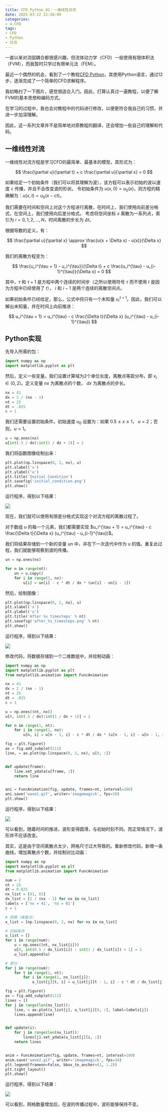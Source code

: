 ```yaml
---
title: CFD_Python_01：一维线性对流
date: 2025-03-22 22:58:09
categories:
- 4.CFD
tags:
- CFD
- Python
- 对流
---
```


一直以来对流固耦合都很感兴趣，但流体动力学（CFD）一般使用有限体积法（FVM），而我暂时只学过有限单元法（FEM）。

最近一个偶然的机会，看到了一个教程[CFD Python](https://github.com/barbagroup/CFDPython)，其使用Python语言，通过12步，逐渐完成了一个简单的CFD求解程序。

我初略扫了一下图片，感觉很适合入门。因此，打算认真过一遍教程，以便了解FVM的基本思想和编码方式。

在学习的过程中，我也会对教程中的代码进行修改，以便更符合我自己的习惯，并进一步加深理解。

因此，这一系列文章并不是简单地对原教程的翻译，还会增加一些自己的理解和代码。

## 一维线性对流

一维线性对流方程是学习CFD的最简单、最基本的模型，其形式为：

$$
\frac{\partial u}{\partial t} + c \frac{\partial u}{\partial x} = 0
$$

如果给定一个初始条件（我们可以将其理解为波），该方程可以表示初始的波以速度 $c$ 传播，并且不会改变波的形状。
令初始条件为 $u(x, 0) = u_0(x)$，则方程的精确解为：$u(x, t) = u_0(x - ct)$。

我们需要在时间和空间上对这个方程进行离散，在时间上，我们使用向前差分格式，在空间上，我们使用向后差分格式。
考虑将空间坐标 $x$ 离散为一系列点，索引为 $i = 0, 1, 2, \ldots, N$，时间离散的步长为 $\Delta t$。

根据导数的定义，有：

$$
\frac{\partial u}{\partial x} \approx \frac{u(x + \Delta x) - u(x)}{\Delta x}
$$

我们的离散方程变为：

$$
\frac{u_i^{\tau + 1} - u_i^{\tau}}{\Delta t} + c \frac{u_i^{\tau} - u_{i-1}^{\tau}}{\Delta x} = 0
$$

其中，$\tau$ 和  $\tau + 1$ 是方程中两个连续的时间步（之所以使用符号 $\tau$ 而不使用 $t$ 是因为方程中已经使用了 $t$），
$i$ 和 $i - 1$ 是两个连续的离散空间点。

如果初始条件已经给定，那么，公式中将只有一个未知量 $u_i^{\tau + 1}$。因此，我们可以解出未知量，并在时间上向前推进：

$$
u_i^{\tau + 1} = u_i^{\tau} - c \frac{\Delta t}{\Delta x} (u_i^{\tau} - u_{i-1}^{\tau})
$$

## Python实现

先导入所需的包：

```python
import numpy as np
import matplotlib.pyplot as plt
```

然后，定义一些变量。我们设置计算域为2个单位长度，离散点等距分布，即 $x_i \in (0, 2)$。定义变量 $nx$ 为离散点的个数，
$dx$ 为离散点的步长。

```python
nx = 41
dx = 2 / (nx - 1)
nt = 25
dt = .025
c = 1
```

我们还需要设置初始条件。初始速度 $u_0$ 设置为：如果 $0.5 \leq x \leq 1$， $u = 2$；否则，$u = 1$。

```python
u = np.ones(nx)
u[int(.5 / dx):int(1 / dx + 1)] = 2
```

我们将函数图像绘制出来：

```python
plt.plot(np.linspace(0, 2, nx), u)
plt.xlabel('x')
plt.ylabel('u')
plt.title('Initial Condition')
plt.savefig('initial_condition.png')
plt.show()
```

运行程序，得到以下结果：

<!-- ![](./CFD-Python-01：一维线性对流/initial_condition.png) -->
<img src='{% asset_path "initial_condition.png" %}' />

现在，我们就可以使用有限差分格式实现这个对流方程的离散过程了。

对于数组 $u$ 的每一个元素，我们都需要实现
 $u_i^{\tau + 1} = u_i^{\tau} - c \frac{\Delta t}{\Delta x} (u_i^{\tau} - u_{i-1}^{\tau})$。

我们将结果存储到一个新的变量 $un$ 中，并在下一次迭代中作为 $u$ 的值。重复此过程，我们就能够观察到波的传播。

```python
un = np.ones(nx)

for n in range(nt):
    un = u.copy()
    for i in range(1, nx):
        u[i] = un[i] - c * dt / dx * (un[i] - un[i - 1])
```

然后，绘制图像：

```python
plt.plot(np.linspace(0, 2, nx), u)
plt.xlabel('x')
plt.ylabel('u')
plt.title('After %s timesteps' % nt)
plt.savefig('after_%s_timesteps.png' % nt)
plt.show()
```

运行程序，得到以下结果：

<!-- ![](./CFD-Python-01：一维线性对流/after_25_timesteps.png) -->
<img src='{% asset_path "after_25_timesteps.png" %}' />

修改代码，将数据存储到一个二维数组中，并绘制动画：
```python
import numpy as np
import matplotlib.pyplot as plt
from matplotlib.animation import FuncAnimation

nx = 41
dx = 2 / (nx - 1)
nt = 25
dt = .025
c = 1

u = np.ones((nt, nx))
u[0, int(.5 / dx):int(1 / dx + 1)] = 2

for n in range(1, nt):
    for i in range(1, nx):
        u[n, i] = u[n - 1, i] - c * dt / dx * (u[n - 1, i] - u[n - 1, i - 1])

fig = plt.figure()
ax = fig.add_subplot(111)
line, = ax.plot(np.linspace(0, 2, nx), u[0, :])


def update(frame):
    line.set_ydata(u[frame, :])
    return line


ani = FuncAnimation(fig, update, frames=nt, interval=100)
ani.save('wave1.gif', writer='imagemagick', fps=10)
plt.show()
```

运行程序，得到以下结果：
<!-- ![](./CFD-Python-01：一维线性对流/wave1.gif) -->
<img src='{% asset_path "wave1.gif" %}' />

可以看到，随着时间的推进，波形变得圆滑，与初始时刻不同。而正常情况下，波形并不应该改变。

其实，这是由于空间离散点太少，网格尺寸过大导致的。重新修改代码，新增一条曲线，增加离散点个数，并绘制对比动画：

```python
import numpy as np
import matplotlib.pyplot as plt
from matplotlib.animation import FuncAnimation

num = 2
nt = 25
dt = 0.025
nx_list = [41, 81]
dx_list = [2 / (nx - 1) for nx in nx_list]
labels = ['nx = 41', 'nx = 81']
c = 1

# 网格（离散点）
x_list = [np.linspace(0, 2, nx) for nx in nx_list]

# 初始条件
u_list = []
for i in range(num):
    u = np.ones((nt, nx_list[i]))
    u[0, int(0.5 / dx_list[i]) : int(1 / dx_list[i]) + 1] = 2
    u_list.append(u)

# 差分
for j in range(num):
    for t in range(1, nt):
        for i in range(1, nx_list[j]):
            u_list[j][t, i] = u_list[j][t - 1, i] - c * dt / dx_list[j] * (u_list[j][t - 1, i] - u_list[j][t - 1, i - 1])

fig = plt.figure()
ax = fig.add_subplot(111)
lines = []
for j in range(len(nx_list)):
    line, = ax.plot(x_list[j], u_list[j][0, :], label=labels[j])
    lines.append(line)


def update(i):
    for j in range(len(nx_list)):
        lines[j].set_ydata(u_list[j][i, :])
    return lines


anim = FuncAnimation(fig, update, frames=nt, interval=100)
anim.save('wave2.gif', writer='imagemagick', fps=10)
plt.legend(frameon=False, bbox_to_anchor=(1, 1.2))
plt.tight_layout()
plt.show()
```

运行程序，得到以下结果：
<!-- ![](./CFD-Python-01：一维线性对流/wave2.gif) -->
<img src='{% asset_path "wave2.gif" %}' />

可以看到，网格数量增加后，在波的传播过程中，波形能够保持不变。
